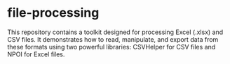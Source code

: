 # file-processing
This repository contains a toolkit designed for processing Excel (.xlsx) and CSV files. It demonstrates how to read, manipulate, and export data from these formats using two powerful libraries: CSVHelper for CSV files and NPOI for Excel files.
